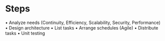 # Steps

• Analyze needs (Continuity, Efficiency, Scalability, Security, Performance)
• Design architecture
• List tasks
• Arrange schedules (Agile)
• Distribute tasks
• Unit testing